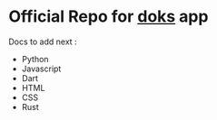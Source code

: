 # Official Repo for [doks](https://play.google.com/store/apps/details?id=techxites.doks) app 


Docs to add next : 

- Python
- Javascript
- Dart
- HTML
- CSS
- Rust
